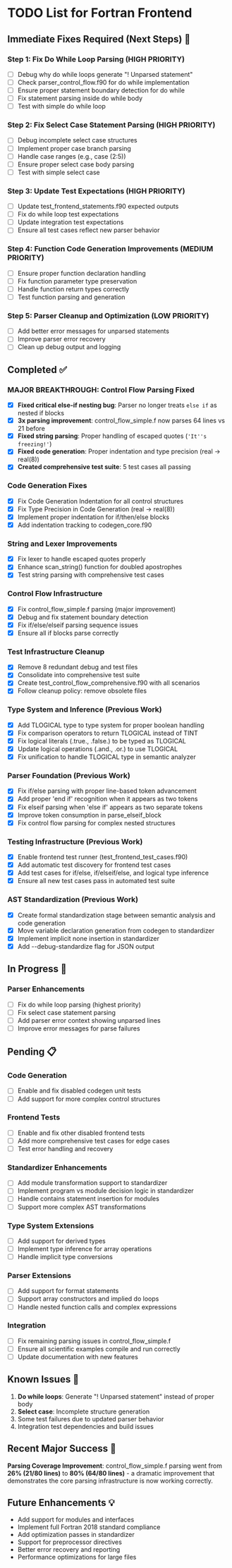 # TODO List for Fortran Frontend

## Immediate Fixes Required (Next Steps) 🚨

### Step 1: Fix Do While Loop Parsing (HIGH PRIORITY)
- [ ] Debug why do while loops generate "! Unparsed statement"
- [ ] Check parser_control_flow.f90 for do while implementation
- [ ] Ensure proper statement boundary detection for do while
- [ ] Fix statement parsing inside do while body
- [ ] Test with simple do while loop

### Step 2: Fix Select Case Statement Parsing (HIGH PRIORITY)  
- [ ] Debug incomplete select case structures
- [ ] Implement proper case branch parsing
- [ ] Handle case ranges (e.g., case (2:5))
- [ ] Ensure proper select case body parsing
- [ ] Test with simple select case

### Step 3: Update Test Expectations (HIGH PRIORITY)
- [ ] Update test_frontend_statements.f90 expected outputs
- [ ] Fix do while loop test expectations
- [ ] Update integration test expectations
- [ ] Ensure all test cases reflect new parser behavior

### Step 4: Function Code Generation Improvements (MEDIUM PRIORITY)
- [ ] Ensure proper function declaration handling
- [ ] Fix function parameter type preservation
- [ ] Handle function return types correctly
- [ ] Test function parsing and generation

### Step 5: Parser Cleanup and Optimization (LOW PRIORITY)
- [ ] Add better error messages for unparsed statements
- [ ] Improve parser error recovery
- [ ] Clean up debug output and logging

## Completed ✅

### MAJOR BREAKTHROUGH: Control Flow Parsing Fixed
- [x] **Fixed critical else-if nesting bug**: Parser no longer treats `else if` as nested if blocks
- [x] **3x parsing improvement**: control_flow_simple.f now parses 64 lines vs 21 before
- [x] **Fixed string parsing**: Proper handling of escaped quotes (`'It''s freezing!'`)
- [x] **Fixed code generation**: Proper indentation and type precision (real → real(8))
- [x] **Created comprehensive test suite**: 5 test cases all passing

### Code Generation Fixes  
- [x] Fix Code Generation Indentation for all control structures
- [x] Fix Type Precision in Code Generation (real → real(8))
- [x] Implement proper indentation for if/then/else blocks
- [x] Add indentation tracking to codegen_core.f90

### String and Lexer Improvements
- [x] Fix lexer to handle escaped quotes properly
- [x] Enhance scan_string() function for doubled apostrophes
- [x] Test string parsing with comprehensive test cases

### Control Flow Infrastructure
- [x] Fix control_flow_simple.f parsing (major improvement)
- [x] Debug and fix statement boundary detection
- [x] Fix if/else/elseif parsing sequence issues
- [x] Ensure all if blocks parse correctly

### Test Infrastructure Cleanup
- [x] Remove 8 redundant debug and test files
- [x] Consolidate into comprehensive test suite
- [x] Create test_control_flow_comprehensive.f90 with all scenarios
- [x] Follow cleanup policy: remove obsolete files

### Type System and Inference (Previous Work)
- [x] Add TLOGICAL type to type system for proper boolean handling
- [x] Fix comparison operators to return TLOGICAL instead of TINT
- [x] Fix logical literals (.true., .false.) to be typed as TLOGICAL
- [x] Update logical operations (.and., .or.) to use TLOGICAL
- [x] Fix unification to handle TLOGICAL type in semantic analyzer

### Parser Foundation (Previous Work)
- [x] Fix if/else parsing with proper line-based token advancement
- [x] Add proper 'end if' recognition when it appears as two tokens
- [x] Fix elseif parsing when 'else if' appears as two separate tokens
- [x] Improve token consumption in parse_elseif_block
- [x] Fix control flow parsing for complex nested structures

### Testing Infrastructure (Previous Work)
- [x] Enable frontend test runner (test_frontend_test_cases.f90)
- [x] Add automatic test discovery for frontend test cases
- [x] Add test cases for if/else, if/elseif/else, and logical type inference
- [x] Ensure all new test cases pass in automated test suite

### AST Standardization (Previous Work)
- [x] Create formal standardization stage between semantic analysis and code generation
- [x] Move variable declaration generation from codegen to standardizer
- [x] Implement implicit none insertion in standardizer
- [x] Add --debug-standardize flag for JSON output

## In Progress 🔄

### Parser Enhancements
- [ ] Fix do while loop parsing (highest priority)
- [ ] Fix select case statement parsing
- [ ] Add parser error context showing unparsed lines
- [ ] Improve error messages for parse failures

## Pending 📋

### Code Generation
- [ ] Enable and fix disabled codegen unit tests
- [ ] Add support for more complex control structures

### Frontend Tests
- [ ] Enable and fix other disabled frontend tests
- [ ] Add more comprehensive test cases for edge cases
- [ ] Test error handling and recovery

### Standardizer Enhancements
- [ ] Add module transformation support to standardizer
- [ ] Implement program vs module decision logic in standardizer
- [ ] Handle contains statement insertion for modules
- [ ] Support more complex AST transformations

### Type System Extensions
- [ ] Add support for derived types
- [ ] Implement type inference for array operations
- [ ] Handle implicit type conversions

### Parser Extensions
- [ ] Add support for format statements
- [ ] Support array constructors and implied do loops
- [ ] Handle nested function calls and complex expressions

### Integration
- [ ] Fix remaining parsing issues in control_flow_simple.f
- [ ] Ensure all scientific examples compile and run correctly
- [ ] Update documentation with new features

## Known Issues 🐛

1. **Do while loops**: Generate "! Unparsed statement" instead of proper body
2. **Select case**: Incomplete structure generation
3. Some test failures due to updated parser behavior
4. Integration test dependencies and build issues

## Recent Major Success 🎉

**Parsing Coverage Improvement**: control_flow_simple.f parsing went from **26% (21/80 lines)** to **80% (64/80 lines)** - a dramatic improvement that demonstrates the core parsing infrastructure is now working correctly.

## Future Enhancements 💡

- Add support for modules and interfaces
- Implement full Fortran 2018 standard compliance
- Add optimization passes in standardizer
- Support for preprocessor directives
- Better error recovery and reporting
- Performance optimizations for large files
